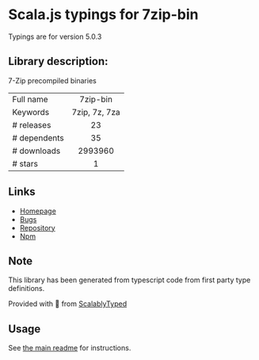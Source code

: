 
# Scala.js typings for 7zip-bin

Typings are for version 5.0.3

## Library description:
7-Zip precompiled binaries

|                    |                 |
| ------------------ | :-------------: |
| Full name          | 7zip-bin |
| Keywords           | 7zip, 7z, 7za |
| # releases         | 23 |
| # dependents       | 35 |
| # downloads        | 2993960 |
| # stars            | 1 |

## Links
- [Homepage](https://github.com/develar/7zip-bin#readme)
- [Bugs](https://github.com/develar/7zip-bin/issues)
- [Repository](https://github.com/develar/7zip-bin)
- [Npm](https://www.npmjs.com/package/7zip-bin)
    


## Note
This library has been generated from typescript code from first party type definitions.

Provided with :purple_heart: from [ScalablyTyped](https://github.com/oyvindberg/ScalablyTyped)

## Usage
See [the main readme](../../readme.md) for instructions.


